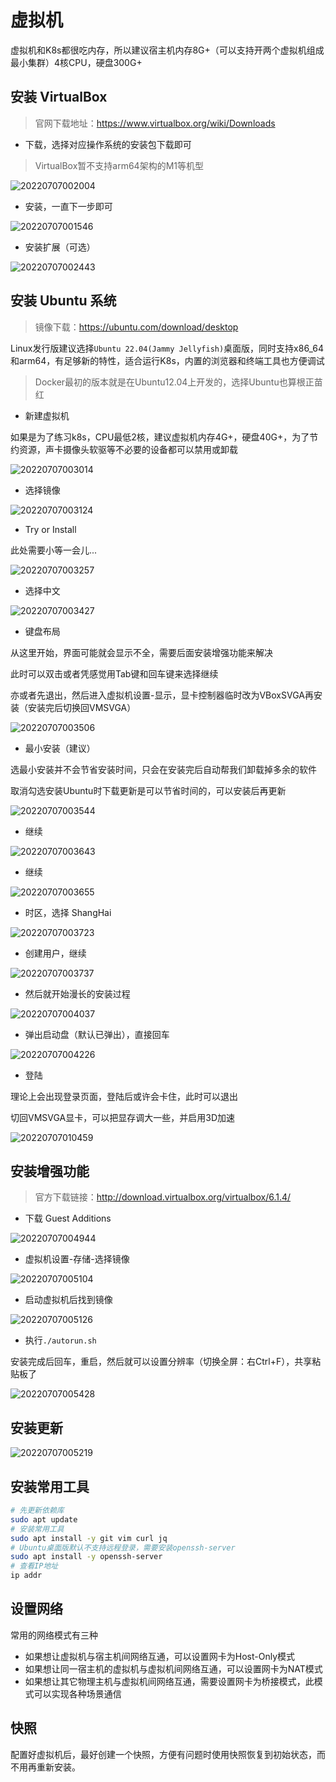 # 虚拟机

虚拟机和K8s都很吃内存，所以建议宿主机内存8G+（可以支持开两个虚拟机组成最小集群）4核CPU，硬盘300G+

## 安装 VirtualBox

> 官网下载地址：<https://www.virtualbox.org/wiki/Downloads>

- 下载，选择对应操作系统的安装包下载即可

> VirtualBox暂不支持arm64架构的M1等机型

![20220707002004](http://image.zuoright.com/20220707002004.png)

- 安装，一直下一步即可

![20220707001546](http://image.zuoright.com/20220707001546.png)

- 安装扩展（可选）

![20220707002443](http://image.zuoright.com/20220707002443.png)

## 安装 Ubuntu 系统

> 镜像下载：<https://ubuntu.com/download/desktop>

Linux发行版建议选择`Ubuntu 22.04(Jammy Jellyfish)`桌面版，同时支持x86_64和arm64，有足够新的特性，适合运行K8s，内置的浏览器和终端工具也方便调试

> Docker最初的版本就是在Ubuntu12.04上开发的，选择Ubuntu也算根正苗红

- 新建虚拟机

如果是为了练习k8s，CPU最低2核，建议虚拟机内存4G+，硬盘40G+，为了节约资源，声卡摄像头软驱等不必要的设备都可以禁用或卸载

![20220707003014](http://image.zuoright.com/20220707003014.png)

- 选择镜像

![20220707003124](http://image.zuoright.com/20220707003124.png)

- Try or Install

此处需要小等一会儿...

![20220707003257](http://image.zuoright.com/20220707003257.png)

- 选择中文

![20220707003427](http://image.zuoright.com/20220707003427.png)

- 键盘布局

从这里开始，界面可能就会显示不全，需要后面安装增强功能来解决

此时可以双击或者凭感觉用Tab键和回车键来选择继续

亦或者先退出，然后进入虚拟机设置-显示，显卡控制器临时改为VBoxSVGA再安装（安装完后切换回VMSVGA）

![20220707003506](http://image.zuoright.com/20220707003506.png)

- 最小安装（建议）

选最小安装并不会节省安装时间，只会在安装完后自动帮我们卸载掉多余的软件

取消勾选安装Ubuntu时下载更新是可以节省时间的，可以安装后再更新

![20220707003544](http://image.zuoright.com/20220707003544.png)

- 继续

![20220707003643](http://image.zuoright.com/20220707003643.png)

- 继续

![20220707003655](http://image.zuoright.com/20220707003655.png)

- 时区，选择 ShangHai

![20220707003723](http://image.zuoright.com/20220707003723.png)

- 创建用户，继续

![20220707003737](http://image.zuoright.com/20220707003737.png)

- 然后就开始漫长的安装过程

![20220707004037](http://image.zuoright.com/20220707004037.png)

- 弹出启动盘（默认已弹出），直接回车

![20220707004226](http://image.zuoright.com/20220707004226.png)

- 登陆

理论上会出现登录页面，登陆后或许会卡住，此时可以退出

切回VMSVGA显卡，可以把显存调大一些，并启用3D加速

![20220707010459](http://image.zuoright.com/20220707010459.png)

## 安装增强功能

> 官方下载链接：<http://download.virtualbox.org/virtualbox/6.1.4/>

- 下载 Guest Additions

![20220707004944](http://image.zuoright.com/20220707004944.png)

- 虚拟机设置-存储-选择镜像

![20220707005104](http://image.zuoright.com/20220707005104.png)

- 启动虚拟机后找到镜像

![20220707005126](http://image.zuoright.com/20220707005126.png)

- 执行`./autorun.sh`

安装完成后回车，重启，然后就可以设置分辨率（切换全屏：右Ctrl+F），共享粘贴板了

![20220707005428](http://image.zuoright.com/20220707005428.png)

## 安装更新

![20220707005219](http://image.zuoright.com/20220707005219.png)

## 安装常用工具

```bash
# 先更新依赖库
sudo apt update
# 安装常用工具
sudo apt install -y git vim curl jq
# Ubuntu桌面版默认不支持远程登录，需要安装openssh-server
sudo apt install -y openssh-server
# 查看IP地址
ip addr
```

## 设置网络

常用的网络模式有三种

- 如果想让虚拟机与宿主机间网络互通，可以设置网卡为Host-Only模式
- 如果想让同一宿主机的虚拟机与虚拟机间网络互通，可以设置网卡为NAT模式
- 如果想让其它物理主机与虚拟机间网络互通，需要设置网卡为桥接模式，此模式可以实现各种场景通信

## 快照

配置好虚拟机后，最好创建一个快照，方便有问题时使用快照恢复到初始状态，而不用再重新安装。
